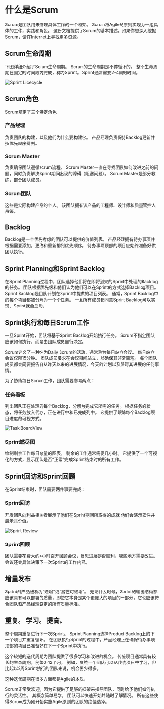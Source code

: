 # 什么是Scrum

Scrum是团队用来管理具体工作的一个框架。 Scrum将Agile的原则实现为一组具体的工件，实践和角色。
这份文档提供了Scrum的基本描述。如果你想深入挖掘Scrum，请在Internet上寻找更多资源。

## Scrum生命周期

下图详细介绍了Scrum生命周期。 Scrum的生命周期是不停循环的。 整个生命周期在固定的时间段内完成，称为Sprint。 Sprint通常需要2-4周的时间。

![Sprint Licecycle](https://www.visualstudio.com/wp-content/uploads/2017/04/agile-scrum-lifecycle-diagram.png)

## Scrum角色

Scrum规定了三个特定角色

### 产品经理

负责团队的构建，以及他们为什么要构建它。 产品经理负责保持Backlog更新并按优先顺序排列。

### Scrum Master

负责确保团队遵循scrum流程。 Scrum Master一直在寻找团队如何改进之前的问题，同时负责解决Sprint期间出现的障碍（阻塞问题）。 Scrum Master是部分教练，部分团队成员。

### Scrum团队

这些是实际构建产品的个人。 该团队拥有该产品的工程师、设计师和质量管控人员等。

## Backlog

Backlog是一个优先考虑的团队可以提供的价值列表。 产品经理拥有待办事项并根据需要添加，更改和重新排列优先顺序。 待办事项顶部的项目应始终准备好供团队执行。

## Sprint Planning和Sprint Backlog

在Sprint Planning过程中，团队选择他们将在即将到来的Sprint中处理的Backlog的任务。 团队根据优先级和他们认为他们可以在Sprint的方式选择Backlog项目。 Sprint Backlog是团队计划在Sprint中提供的项目列表。 通常，Sprint Backlog中的每个项目都被分解为一个个任务。 一旦所有成员都同意Sprint Backlog可以实现，Sprint就会启动。

## Sprint执行和每日Scrum工作

一旦Sprint开始，团队将基于Sprint Backlog开始执行任务。 Scrum不指定团队应该如何执行，而是由团队成员自行决定。

Scrum定义了一种名为Daily Scrum的活动，通常称为每日站立会议。 每日站立会议仅限15分钟。 团队成员要求在会议期间站立，以确保其非常简短。 每个团队成员都会简要报告自从昨天以来的进展情况，今天的计划以及阻碍其进展的任何事情。

为了协助每日Scrum工作，团队需要参考两点：

### 任务看板

列出团队正在处理的每个Backlog，分解为完成它所需的任务。 根据任务的状态，将任务放入代办，正在进行中和已完成列中。 它提供了跟踪每个Backlog项目进度的可视方式。

![Task BoardView](https://www.visualstudio.com/wp-content/uploads/2017/04/agile-vsts-taskboard.2.png)

### Sprint燃尽图

绘制剩余工作每日总量的图表。 剩余的工作通常需要几小时。 它提供了一个可视化的方式，显示团队是否“正常”完成Sprint结束时的所有工作。

## Sprint回访和Sprint回顾

在Sprint结束时，团队需要两件事要完成：

### Sprint回访

开发团队向利益相关者展示了他们在Sprint期间所取得的成就 他们会演示软件并展示其价值。

![Sprint Review](https://www.visualstudio.com/wp-content/uploads/2016/08/AgileCrews1.png)

### Sprint回顾

团队需要花费大约4小时召开回顾会议，反思进展是否顺利，哪些地方需要改进。会议还会具体决策下一次Sprint的工作内容。

## 增量发布

Sprint的产品被称为“递增”或“潜在可递增”。 无论什么时候，Sprint的输出结构都应该具有可以部署的质量，即使它本身是某个更庞大的项目的一部分，它也应该符合团队和产品经理设定的所有质量标准。

## 重复。 学习。 提高。

整个周期重复进行下一次Sprint。 Sprint Planning选择Product Backlog上的下一个项目并重复循环。 在团队执行Sprint的过程中，产品经理正在确保待办事项顶部的项目已准备好在下一个Sprint中执行。

这个较短的迭代周期为团队提供了很多学习和改进的机会。 传统项目通常具有较长的生命周期，例如6-12个月。 例如，虽然一个团队可以从传统项目中学习，但比起以2周Sprint执行的团队来说，机会要少得多。

这种迭代周期在很多方面都是Agile的本质。

Scrum非常受欢迎，因为它提供了足够的框架来指导团队，同时给予他们如何执行的灵活性。 其概念简单易学。 团队可以快速开始并随时了解情况。 所有这些使得Scrum成为刚开始实施Agile原则的团队的绝佳选择。